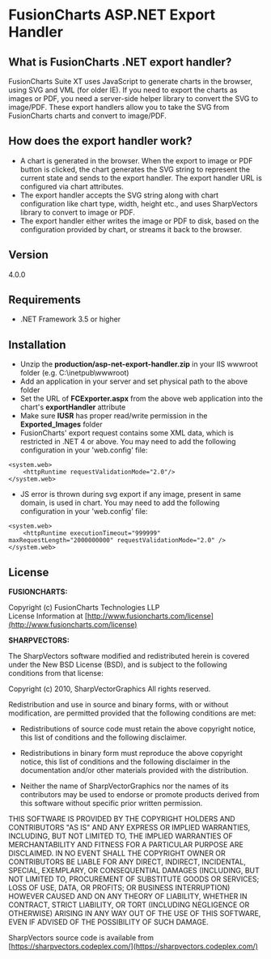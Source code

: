 FusionCharts ASP.NET Export Handler  
==================================

What is FusionCharts .NET export handler?
-----------------------------------------
FusionCharts Suite XT uses JavaScript to generate charts in the browser, using SVG and VML (for older IE). If you need to export the charts as images or PDF, you need a server-side helper library to convert the SVG to image/PDF. These export handlers allow you to take the SVG from FusionCharts charts and convert to image/PDF.

How does the export handler work?
---------------------------------
- A chart is generated in the browser. When the export to image or PDF button is clicked, the chart generates the SVG string to represent the current state and sends to the export handler. The export handler URL is configured via chart attributes.
- The export handler accepts the SVG string along with chart configuration like chart type, width, height etc., and uses SharpVectors library to convert to image or PDF.
- The export handler either writes the image or PDF to disk, based on the configuration provided by chart, or streams it back to the browser.

Version
----

4.0.0

Requirements
-----------

* .NET Framework 3.5 or higher

Installation
--------------

* Unzip the  **production/asp-net-export-handler.zip**  in your IIS wwwroot folder (e.g. C:\inetpub\wwwroot)
* Add an application in your server and set physical path to the above folder
* Set the URL of **FCExporter.aspx** from the above web application into the chart's **exportHandler** attribute 
* Make sure **IUSR** has proper read/write permission in the **Exported_Images** folder
* FusionCharts' export request contains some XML data, which is restricted in .NET 4 or above. You may need to add the following configuration in your 'web.config' file:
```
<system.web>
	<httpRuntime requestValidationMode="2.0"/>
</system.web>
```
* JS error is thrown during svg export if any image, present in same domain, is used in chart. You may need to add the following configuration in your 'web.config' file:
```
<system.web>
	<httpRuntime executionTimeout="999999" maxRequestLength="2000000000" requestValidationMode="2.0" />
</system.web>
```


License
-------

**FUSIONCHARTS:**

Copyright (c) FusionCharts Technologies LLP  
License Information at [http://www.fusioncharts.com/license](http://www.fusioncharts.com/license)  


**SHARPVECTORS:**

The SharpVectors software modified and redistributed herein is covered under the New BSD License (BSD),
and is subject to the following conditions from that license:

Copyright (c) 2010, SharpVectorGraphics
All rights reserved.

Redistribution and use in source and binary forms, with or without modification, are permitted provided that the 
following conditions are met:

* Redistributions of source code must retain the above copyright notice, this list of conditions and the 
following disclaimer.

* Redistributions in binary form must reproduce the above copyright notice, this list of conditions and the 
following disclaimer in the documentation and/or other materials provided with the distribution.

* Neither the name of SharpVectorGraphics nor the names of its contributors may be used to endorse or promote
 products derived from this software without specific prior written permission.

THIS SOFTWARE IS PROVIDED BY THE COPYRIGHT HOLDERS AND CONTRIBUTORS "AS IS" AND ANY EXPRESS OR IMPLIED WARRANTIES,
INCLUDING, BUT NOT LIMITED TO, THE IMPLIED WARRANTIES OF MERCHANTABILITY AND FITNESS FOR A PARTICULAR PURPOSE ARE
DISCLAIMED. IN NO EVENT SHALL THE COPYRIGHT OWNER OR CONTRIBUTORS BE LIABLE FOR ANY DIRECT, INDIRECT, INCIDENTAL,
SPECIAL, EXEMPLARY, OR CONSEQUENTIAL DAMAGES (INCLUDING, BUT NOT LIMITED TO, PROCUREMENT OF SUBSTITUTE GOODS OR 
SERVICES; LOSS OF USE, DATA, OR PROFITS; OR BUSINESS INTERRUPTION) HOWEVER CAUSED AND ON ANY THEORY OF LIABILITY, 
WHETHER IN CONTRACT, STRICT LIABILITY, OR TORT (INCLUDING NEGLIGENCE OR OTHERWISE) ARISING IN ANY WAY OUT OF THE 
USE OF THIS SOFTWARE, EVEN IF ADVISED OF THE POSSIBILITY OF SUCH DAMAGE.

SharpVectors source code is available from [https://sharpvectors.codeplex.com/](https://sharpvectors.codeplex.com/)